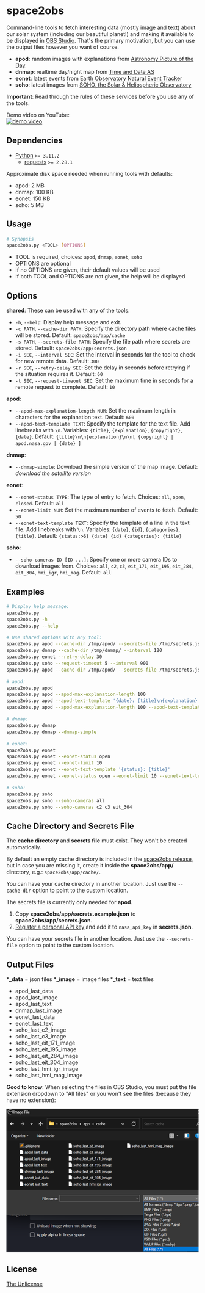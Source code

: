 # space2obs

Command-line tools to fetch interesting data (mostly image and text) about our solar system (including our beautiful planet!) and making it available to be displayed in [OBS Studio](https://github.com/obsproject/obs-studio). That's the primary motivation, but you can use the output files however you want of course.

- **apod**: random images with explanations from [Astronomy Picture of the Day](https://apod.nasa.gov)
- **dnmap**: realtime day/night map from [Time and Date AS](https://www.timeanddate.com)
- **eonet**: latest events from [Earth Observatory Natural Event Tracker](https://eonet.gsfc.nasa.gov)
- **soho**: latest images from [SOHO, the Solar & Heliospheric Observatory](https://soho.nascom.nasa.gov)

**Important**: Read through the rules of these services before you use any of the tools.

Demo video on YouTube:  
[![demo video](https://img.youtube.com/vi/WGMR_rx8r8Q/hqdefault.jpg)](https://www.youtube.com/embed/WGMR_rx8r8Q)




## Dependencies

- [Python](https://www.python.org) `>= 3.11.2`
  - [requests](https://requests.readthedocs.io) `>= 2.28.1`

Approximate disk space needed when running tools with defaults:
- apod: 2 MB
- dnmap: 100 KB
- eonet: 150 KB
- soho: 5 MB




## Usage

```bash
# Synopsis
space2obs.py <TOOL> [OPTIONS]
```

- TOOL is required, choices: `apod`, `dnmap`, `eonet`, `soho`
- OPTIONS are optional
- If no OPTIONS are given, their default values will be used
- If both TOOL and OPTIONS are not given, the help will be displayed




## Options

**shared**: These can be used with any of the tools.

- `-h`, `--help`: Display help message and exit.
- `-c PATH`, `--cache-dir PATH`: Specify the directory path where cache files will be stored. Default: `space2obs/app/cache`
- `-s PATH`, `--secrets-file PATH`: Specify the file path where secrets are stored. Default: `space2obs/app/secrets.json`
- `-i SEC`, `--interval SEC`: Set the interval in seconds for the tool to check for new remote data. Default: `300`
- `-r SEC`, `--retry-delay SEC`: Set the delay in seconds before retrying if the situation requires it. Default: `60`
- `-t SEC`, `--request-timeout SEC`: Set the maximum time in seconds for a remote request to complete. Default: `10`

**apod**:
- `--apod-max-explanation-length NUM`: Set the maximum length in characters for the explanation text. Default: `600`
- `--apod-text-template TEXT`: Specify the template for the text file. Add linebreaks with `\n`. Variables: `{title}`, `{explanation}`, `{copyright}`, `{date}`. Default: `{title}\n\n{explanation}\n\n[ {copyright} | apod.nasa.gov | {date} ]`

**dnmap**:
- `--dnmap-simple`: Download the simple version of the map image. Default: *download the satellite version*

**eonet**:
- `--eonet-status TYPE`: The type of entry to fetch. Choices: `all`, `open`, `closed`. Default: `all`
- `--eonet-limit NUM`: Set the maximum number of events to fetch. Default: `50`
- `--eonet-text-template TEXT`: Specify the template of a line in the text file. Add linebreaks with `\n`. Variables: `{date}`, `{id}`, `{categories}`, `{title}`. Default: `{status:>6} {date} {id} {categories}: {title}`

**soho**:
- `--soho-cameras ID [ID ...]`: Specify one or more camera IDs to download images from. Choices: `all`, `c2`, `c3`, `eit_171`, `eit_195`, `eit_284`, `eit_304`, `hmi_igr`, `hmi_mag`. Default: `all`




## Examples

```bash
# Display help message:
space2obs.py
space2obs.py -h
space2obs.py --help
```

```bash
# Use shared options with any tool:
space2obs.py apod --cache-dir /tmp/apod/ --secrets-file /tmp/secrets.json
space2obs.py dnmap --cache-dir /tmp/dnmap/ --interval 120
space2obs.py eonet --retry-delay 30
space2obs.py soho --request-timeout 5 --interval 900
space2obs.py apod --cache-dir /tmp/apod/ --secrets-file /tmp/secrets.json --interval 120 --retry-delay 30 --request-timeout 5
```

```bash
# apod:
space2obs.py apod
space2obs.py apod --apod-max-explanation-length 100
space2obs.py apod --apod-text-template '{date}: {title}\n{explanation}'
space2obs.py apod --apod-max-explanation-length 100 --apod-text-template '{date}: {title}\n{explanation}'
```

```bash
# dnmap:
space2obs.py dnmap
space2obs.py dnmap --dnmap-simple
```

```bash
# eonet:
space2obs.py eonet
space2obs.py eonet --eonet-status open
space2obs.py eonet --eonet-limit 10
space2obs.py eonet --eonet-text-template '{status}: {title}'
space2obs.py eonet --eonet-status open --eonet-limit 10 --eonet-text-template '{status}: {title}'
```

```bash
# soho:
space2obs.py soho
space2obs.py soho --soho-cameras all
space2obs.py soho --soho-cameras c2 c3 eit_304
```




## Cache Directory and Secrets File

The **cache directory** and **secrets file** must exist. They won't be created automatically.

By default an empty cache directory is included in the [space2obs release](https://github.com/etrusci-org/space2obs/releases), but in case you are missing it, create it inside the **space2obs/app/** directory, e.g.: `space2obs/app/cache/`.

You can have your cache directory in another location. Just use the `--cache-dir` option to point to the custom location.

The secrets file is currently only needed for **apod**.

1. Copy **space2obs/app/secrets.example.json** to **space2obs/app/secrets.json**.
2. [Register a personal API key](https://api.nasa.gov) and add it to `nasa_api_key` in **secrets.json**.

You can have your secrets file in another location. Just use the `--secrets-file` option to point to the custom location.




## Output Files

***_data** = json files
***_image** = image files
***_text** = text files

- apod_last_data
- apod_last_image
- apod_last_text
- dnmap_last_image
- eonet_last_data
- eonet_last_text
- soho_last_c2_image
- soho_last_c3_image
- soho_last_eit_171_image
- soho_last_eit_195_image
- soho_last_eit_284_image
- soho_last_eit_304_image
- soho_last_hmi_igr_image
- soho_last_hmi_mag_image

**Good to know**: When selecting the files in OBS Studio, you must put the file extension dropdown to "All files" or you won't see the files (because they have no extension):

![file-extension-dropdown](./doc/file-extension-dropdown.png)

## License

[The Unlicense](./LICENSE.md)
